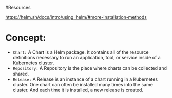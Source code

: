 #Resources

https://helm.sh/docs/intro/using_helm/#more-installation-methods

# Concept:
- `Chart:` A Chart is a Helm package. It contains all of the resource definitions necessary to run an application, tool, or service inside of a Kubernetes cluster.
- `Repository:` A Repository is the place where charts can be collected and shared.
- `Release:` A Release is an instance of a chart running in a Kubernetes cluster. One chart can often be installed many times into the same cluster. And each time it is installed, a new release is created. 